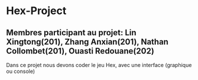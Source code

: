 # Hex-Project
## Membres participant au projet: Lin Xingtong(201), Zhang Anxian(201), Nathan Collombet(201), Ouasti Redouane(202)

Dans ce projet nous devons coder le jeu Hex, avec une interface (graphique ou console)
